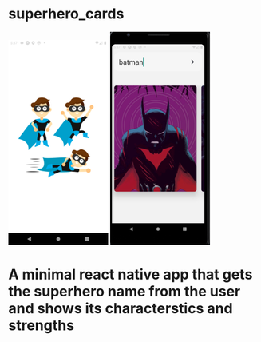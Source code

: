 # superhero_cards
<div style={flex-direction:row;display:flex;align-items:center;}>
  <img src="additionals/splash.png" width="200">
<img src="additionals/superhero.png" width="200">

</div>



# A minimal react native app that gets the superhero name from the user and shows its characterstics and strengths
